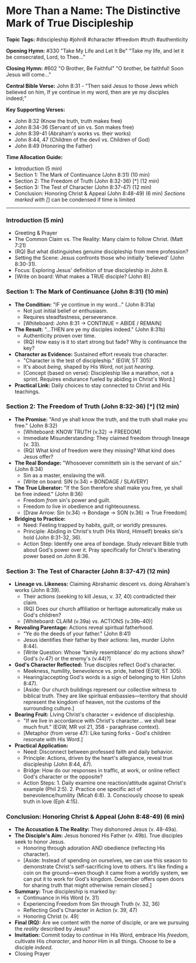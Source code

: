 # More Than a Name: The Distinctive Mark of True Discipleship

**Topic Tags:** #discipleship #john8 #character #freedom #truth #authenticity

**Opening Hymn:** #330 "Take My Life and Let It Be"
"Take my life, and let it be consecrated, Lord, to Thee..."

**Closing Hymn:** #602 "O Brother, Be Faithful"
"O brother, be faithful! Soon Jesus will come..."

**Central Bible Verse:** John 8:31 - "Then said Jesus to those Jews which believed on him, If ye continue in my word, then are ye my disciples indeed;"

**Key Supporting Verses:**
*   John 8:32 (Know the truth, truth makes free)
*   John 8:34-36 (Servant of sin vs. Son makes free)
*   John 8:39-41 (Abraham's works vs. their works)
*   John 8:44, 47 (Children of the devil vs. Children of God)
*   John 8:49 (Honoring the Father)

**Time Allocation Guide:**
- Introduction (5 min)
- Section 1: The Mark of Continuance (John 8:31) (10 min)
- Section 2: The Freedom of Truth (John 8:32-36) [*] (12 min)
- Section 3: The Test of Character (John 8:37-47) (12 min)
- Conclusion: Honoring Christ & Appeal (John 8:48-49) (6 min)
*Sections marked with [*] can be condensed if time is limited

---

### Introduction (5 min)
-   Greeting & Prayer
-   The Common Claim vs. The Reality: Many claim to follow Christ. (Matt 7:21)
-   (RQ) But what distinguishes genuine discipleship from mere profession?
-   Setting the Scene: Jesus confronts those who initially 'believed' (John 8:30-31).
-   Focus: Exploring Jesus' definition of true discipleship in John 8.
-   [Write on board: What makes a TRUE disciple? (John 8)]

### Section 1: The Mark of Continuance (John 8:31) (10 min)
-   **The Condition:** "IF ye continue in my word..." (John 8:31a)
    -   Not just initial belief or enthusiasm.
    -   Requires steadfastness, perseverance.
    -   [Whiteboard: John 8:31 -> CONTINUE = ABIDE / REMAIN]
-   **The Result:** "...THEN are ye my disciples indeed." (John 8:31b)
    -   Authenticity proven over time.
    -   (RQ) How easy is it to start strong but fade? Why is continuance the key?
-   **Character as Evidence:** Sustained effort reveals true character.
    -   "Character is the test of discipleship." (EGW, 5T 305)
    -   It's about *being*, shaped by His Word, not just *hearing*.
    -   [Concept (based on verse): Discipleship like a marathon, not a sprint. Requires endurance fueled by abiding in Christ's Word.]
-   **Practical Link:** Daily choices to stay connected to Christ and His teachings.

### Section 2: The Freedom of Truth (John 8:32-36) [*] (12 min)
-   **The Promise:** "And ye shall know the truth, and the truth shall make you free." (John 8:32)
    -   [Whiteboard: KNOW TRUTH (v.32) -> FREEDOM]
    -   Immediate Misunderstanding: They claimed freedom through lineage (v. 33).
    -   (RQ) What kind of freedom were they missing? What kind does Jesus offer?
-   **The Real Bondage:** "Whosoever committeth sin is the servant of sin." (John 8:34)
    -   Sin as a master, enslaving the will.
    -   [Write on board: SIN (v.34) = BONDAGE / SLAVERY]
-   **The True Liberator:** "If the Son therefore shall make you free, ye shall be free indeed." (John 8:36)
    -   Freedom *from* sin's power and guilt.
    -   Freedom *to* live in obedience and righteousness.
    -   [Draw Arrow: Sin (v.34) -> Bondage -> SON (v.36) -> True Freedom]
-   **Bridging to Practice:**
    -   Need: Feeling trapped by habits, guilt, or worldly pressures.
    -   Principle: Abiding in Christ's truth (His Word, Himself) breaks sin's hold (John 8:31-32, 36).
    -   Action Step: Identify one area of bondage. Study relevant Bible truth about God's power over it. Pray specifically for Christ's liberating power based on John 8:36.

### Section 3: The Test of Character (John 8:37-47) (12 min)
-   **Lineage vs. Likeness:** Claiming Abrahamic descent vs. doing Abraham's works (John 8:39).
    -   Their actions (seeking to kill Jesus, v. 37, 40) contradicted their claim.
    -   (RQ) Does our church affiliation or heritage automatically make us God's children?
    -   [Whiteboard: CLAIM (v.39a) vs. ACTIONS (v.39b-40)]
-   **Revealing Parentage:** Actions reveal spiritual fatherhood.
    -   "Ye do the deeds of your father." (John 8:41)
    -   Jesus identifies their father by their actions: lies, murder (John 8:44).
    -   [Write Question: Whose 'family resemblance' do my actions show? God's (v.47) or the enemy's (v.44)?]
-   **God's Character Reflected:** True disciples reflect God's character.
    -   Meekness, humility, benevolence vs. pride, hatred (EGW, 5T 305).
    -   Hearing/accepting God's words is a sign of belonging to Him (John 8:47).
    -   [Aside: Our church buildings represent our collective witness to biblical truth. They are like spiritual embassies—territory that should represent the kingdom of heaven, not the customs of the surrounding culture.]
-   **Bearing Fruit:** Living Christ's character = evidence of discipleship.
    -   "If we live in accordance with Christ's character... we shall bear much fruit." (EGW, MR vol 21, 358 - paraphrase context).
    -   [Metaphor (from verse 47): Like tuning forks - God's children resonate with His Word.]
-   **Practical Application:**
    -   Need: Disconnect between professed faith and daily behavior.
    -   Principle: Actions, driven by the heart's allegiance, reveal true discipleship (John 8:44, 47).
    -   Bridge: How do our responses in traffic, at work, or online reflect God's character or the opposite?
    -   Action Steps: 1. Daily examine one reaction/attitude against Christ's example (Phil 2:5). 2. Practice one specific act of benevolence/humility (Micah 6:8). 3. Consciously choose to speak truth in love (Eph 4:15).

### Conclusion: Honoring Christ & Appeal (John 8:48-49) (6 min)
-   **The Accusation & The Reality:** They dishonored Jesus (v. 48-49a).
-   **The Disciple's Aim:** Jesus honored His Father (v. 49b). True disciples seek to honor Jesus.
    -   Honoring through adoration AND obedience (reflecting His character).
    -   [Aside: Instead of spending on ourselves, we can use this season to demonstrate Christ's self-sacrificing love to others. It's like finding a coin on the ground—even though it came from a worldly system, we can put it to work for God's kingdom. December offers open doors for sharing truth that might otherwise remain closed.]
-   **Summary:** True discipleship is marked by:
    -   Continuance in His Word (v. 31)
    -   Experiencing Freedom from Sin through Truth (v. 32, 36)
    -   Reflecting God's Character in Action (v. 39, 47)
    -   Honoring Christ (v. 49)
-   **Final (RQ):** Are we content with the *name* of disciple, or are we pursuing the *reality* described by Jesus?
-   **Invitation:** Commit today to *continue* in His Word, embrace His *freedom*, cultivate His *character*, and *honor* Him in all things. Choose to be a disciple *indeed*.
-   Closing Prayer